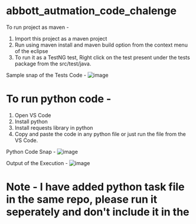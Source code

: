 # abbott_autmation_code_chalenge

To run project as maven - 
1) Import this project as a maven project
2) Run using maven install and maven build option from the context menu of the eclipse
3) To run it as a TestNG test, Right click on the test present under the tests package from the src/test/java.

Sample snap of the Tests Code - 
![image](https://user-images.githubusercontent.com/23654739/225252607-903775c4-2fea-444f-94b0-aebbf6ef0cbf.png)


# To run python code -
1) Open VS Code
2) Install python 
3) Install requests library in python
4) Copy and paste the code in any python file or just run the file from the VS Code.

Python Code Snap - 
![image](https://user-images.githubusercontent.com/23654739/225254168-425413b4-e5e4-4232-a4aa-64d2dd0c574f.png)


Output of the Execution - 
![image](https://user-images.githubusercontent.com/23654739/225251141-1080d0c7-562b-4fa5-9279-404b1dd37d3d.png)

# Note - I have added python task file in the same repo, please run it seperately and don't include it in the 
